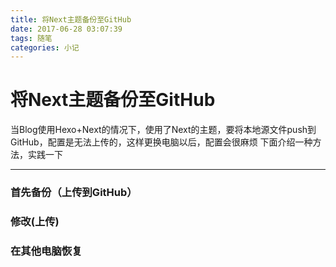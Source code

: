 ```yaml
---
title: 将Next主题备份至GitHub
date: 2017-06-28 03:07:39
tags: 随笔
categories: 小记
---
```


# 将Next主题备份至GitHub

当Blog使用Hexo+Next的情况下，使用了Next的主题，要将本地源文件push到GitHub，配置是无法上传的，这样更换电脑以后，配置会很麻烦
下面介绍一种方法，实践一下

----------
### 首先备份（上传到GitHub）
### 修改(上传)
### 在其他电脑恢复